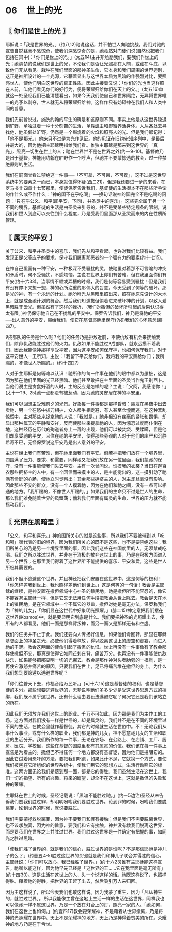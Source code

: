 # 06　世上的光



## 〖 你们是世上的光 〗

耶稣说：「我是世界的光。」(约八12)祂说这话，并不怕世人向祂挑战。我们对祂的宣告自然丝毫不感惊奇，使我们深感惊奇的是，祂竟然对门徒们说(自然也把我们包括在其中)：「你们是世上的光。」(太五14)主并非勉励我们，要我们作世上的光；祂清楚的说我们是世上的光，不论我们是否让光照亮在人前，或藏在斗底，以致他们无从看见。栽种在我们里面的那神圣生命，它本身和我们周围的世界迥别，这正是神所设计的一个光源，它藉着显出与这世界本质为黑暗的作强烈对比，要照亮世人，使他们明白这世界的真正性质。因此主接着又说：「你们的光也当这样照在人前，叫他们看见你们的好行为，便将荣耀归给你们在天上的父。」(太五16)单就这一处圣经我们已能清楚看出，如果今天我们使自己和世界隔绝，无异将世界唯一的光予以剥夺，世人就无从将荣耀归给神。这样作只有妨碍神在我们人和人类中间的旨意。

我们先前曾说过，施洗约翰的平生的确是和这原则不同。事实上他是从这世界隐退到旷野，单独过着一种十分刻苦的生活，单靠蝗虫和野蜜养活身体。人从各处去寻找他，他虽僻处旷野，仍然是一个燃烧着的火焰和照亮人的光。但是我们都记得：「他不是那光。」他来只不过是为光作见证。他的见证在旧约先知序列中，是最后并最大的，因为他把主耶稣明指给我们看。惟独主耶稣是那来到这世界的「真光」，照亮一切生在世上的人；祂在世界并不是在世界之外(约一9-10)。基督教乃是出于基督，神能用约翰在旷野作一个呼声，但祂并不要蒙拣选的教会，过一种禁绝原则的生活。

我们在前面曾看过禁绝这一件事──「不可拿，不可尝，不可摸」，这不过是这世界系统中的要素之一而已，本身就值得怀疑(西二21)。但是我还要进一步的来看，在罗马书十四章十七节那里，使徒保罗告诉我们，基督徒的生活根本不在那些所争论的作什么或不作什么：「神的国不在乎吃喝」──换句话说神的国完全不是吃喝的问题：「只在乎公义、和平(即平安，下同)，并圣灵中的喜乐」。这些完全属于另一个不同的境界。基督徒的生活是由圣灵来引导的，并不是受某些特定规条的限制，说我们和世人到底可以交往到什么程度，乃是受我们里面那从圣灵而来的内在性质所管理。



## 〖 属天的平安 〗

关于公义、和平并圣灵中的喜乐，我们先从和平看起，也许对我们比较有益。我们发现正是父答应子的要求，保守我们脱离那恶者的一个强有力的要素(约十七15)。

在神自己里面有一种平安，一种极深不受骚扰的灵，使祂虽对着那不可言喻的冲突和矛盾时，何不受骚扰，不感烦恼。主说在世界上你们有苦难，但在我里面你们有平安(约十六33)。当事情不顺或弄糟的时候，我们是何等容易受到骚扰！但是我们有没有停下来想一想，神的心所注重的那伟大的旨意，今天受到了何等的破坏。那是光的神，有一个永远的计划。祂吩咐光从黑暗里照出来，照在祂原先设计的大地上，就是成全祂计划的舞台。然后我们知道撒但偷着进来破坏神的计划，以致人爱黑暗胜于爱光。但虽然有了这样的挫折，(我们对撒但的破坏所引起的后果认识得太有限。)神仍保守祂自己在不扰乱的平安中。保罗告诉我们，神乃是将祂的平安──出人意外的平安，赐给我们，使它在基督耶稣里保守(戍)我们的心怀意念(腓四7)。

戍部队的任务是什么呢？他们的任务乃是拒敌近前，不使仇敌有机会来接触我们，除非仇敌能胜过他们的火力。仇敌如果不能胜过戍部队，就永远摸不着我们，因此我能像神那样享受平安，因为这平安如何保守神，也如何保守我们。对于这平安世人一无所知，主说：「我留下平安给你们，我将我的平安赐给你们；我所赐的，不像世人所赐的。」(约十四27)

人对于主耶稣是何等难以认识！祂所作的每一件事在他们的眼中都以为愚拙，这是因为那在他们里面的光已经黑暗。他们甚至敢把在主里面的圣灵当作鬼王别西卜。当他们说主是贪食好酒的人时，主的反应是怎样的呢？主说：「父阿，我感谢你！」(太十一19、25)祂一点都没有被惹动，因为祂的灵安居在神的平安里。

我们可以回想主受难前夕的光景。好象每一件事都是那样昏暗：朋友在黑夜中出去卖祂，另一个在怒中拔刀相护，众人都争相走避，有人甚至仓惶而逃，在这种紊乱惊慌中，主对那些来捉拿祂的人说：「我就是。」祂非但没有丝毫的紧张和畏惧，却显出那种属天的平静和安祥，反而使那些来捉拿祂的人，因为惊恐过度而仆倒在地，这种经历在历代的殉道者身上一再的出现，他们可以被焚烧、受蹂躏，但是他们却享受祂的平安，且住在祂的平安里，使得那些旁观的人对于他们的庄严和沉静希奇不已，无怪保罗说这平安乃是出人意外的平安。

主说在世上我们有苦难，但在祂里面我们有平安。倘若神把我们放在一个境界里，四围满了压力、要求、和需要，同样祂又把我们放在另一位里面，我们蒙祂的保守，没有一件事能使我们失去平安。主有一次曾问说，谁摸我的衣裳？当日在迦百农那些拥挤主的人中，有一个因信而来摸主的人，是主能觉出的，这一摸引动了祂满有怜悯的心肠，使祂立时觉察出；其余那些拥挤主的人，对主却丝毫没有影响。因此那些不安的群众，没有一个人摸着祂，因为在他们和祂之间，没有一点可以相通的地方。「我所赐的，不像世人所赐的。」如果我们的生命只不过是世人的生命，那么我们难免随着世界的风飘荡；倘若我们里面有属灵的生命，世界的压力就不能摇动我们。



## 〖 光照在黑暗里 〗

「公义、和平和喜乐。」神的国所关心的就是这些事，所以我们不要被带到以「吃和喝」所代表的旧的境界，因为我们所关心的既不是这些，也不是要禁绝这些；我们所关心的乃是另一个境界里面的事，因此我们这些在神国度里的人，无须禁戒吃喝。我们之所以胜过世界，并非在于消极的放弃这世上的事，乃是在积极方面进入另一个世界；在那里我们得着了这世界所不能提供的喜乐、平安和爱，这些是世人所极其需要的。

我们不但不逃避这个世界，并且神还把我们安置在这世界中，这是何等的权利！「你怎样差我到世上，我也照样差他们到世上。」这是何等的一句话！教会是主耶稣的继续，是神安置在撒但领域中心神圣的殖民地。她是撒但所不能容忍的，像它不能容忍主耶稣一样，但是它又无法用任何手段把教会从世上除去。教会是天在地上的犆民地，是在它领域中一个不属它的器皿，撒但对她是毫无办法。保罗称我们为「神的儿女」，「你们显在这世代中好象明光照耀。」(腓二15)神定意把我们摆在这世界(Kosmos)中，就是要显明它到底是什么。我们要把神圣的光照耀出去，使所有的人都看见，他们一面是那样背叛神，而另一面又是那样无有和空虚。

我们的任务并不止于此。我们还要向人传扬好信息，如果他们肯回转，那显在耶稣基督面上的神圣之光，必使他们得着释放，得以脱离这世上的虚空和虚妄，而进入祂的丰满。教会这两面的使命引起了撒但的仇恨。世上再没有一件事像有了教会那样使撒但不安，那真是使得它如同芒刺在背，痛苦万分。也再没有一件事能使仇敌快乐，如果能够把那显明一切的光挪去。教会是那作神对头者肋旁的一根刺，是一再使它激怒并痛苦的原因。只要我们在世上，足已将痛苦堆在撒但的身上。为什么我们想到要隐遁以逃避世界呢？

「你们往普天下去，传福音给万民听。」(可十六15)这是基督徒的权利，也是基督徒的本分。那些想要逃避世界的，无非说明他们多多少少是受这世界思想方式的捆绑，我们既不属乎这世界，还有什么理由要设法逃避它呢？何况它还是我们该站立的所在。

因此我们无须放弃我们这世上的职业。千万不可如此，因为那是我们为主作工的工场。这方面对我们没有一样是世俗的，却是属灵的。我们并不是在不同的环境里过不同的生活，在教会里就作基督徒，其它的时候就生活在世俗中。不！无论我们从事什么事业，或有什么样的职业，我们都是神的儿女，神不愿意祂儿女的生活和职业的生活分开。我们所作的每一件事，无论在农场、在公路上、在店铺、工厂、厨房、医院、学校里，这些在基督的国度里都有其属灵的价值。我们该在每一件事上宣告是为着主的。撒但巴不得任何一个地方都没有基督徒，因为他们是拦阻它的。因此它试着用恐吓的方法，要把我们吓跑，如果此计不逞，它就换一个方式，要使我们被包在它所组织的世界系统中，使我们用它的思想方式，生活行动照它的标准。这两方面无论我们是落到那一面，都是它的得胜。我们虽然生活在这世上，我们一切的指望、所有的兴趣、将来的瞻望，却全不在这世上，这就是撒但的失败和神的荣耀。

主耶稣在世上的时候，圣经记载说：「黑暗不能胜过祂。」(约一5边注)圣经从未告诉我们要我们胜过罪，却明明吩咐我们要胜过世界。论到罪的时候，吩咐我们要脱离罪，论到世界的时候，就说要胜过。

我们需要蒙拯救脱离罪，因为神不要我们和罪有接触；但是我们不需要脱离世界，也不该求脱离，因为神的旨意，要我们和它有接触。神并没有救我们脱离这世界，而是要我们在世界之上并胜过世界。我们胜过这世界是一件确定有把握的事，如同光之胜过黑暗。

「使我们胜了世界的，就是我们的信心，胜过世界的是谁呢？不是那信耶稣是神儿子的么？」(约壹五4-5)胜过这世界的关键就是我们和神儿子联合并得胜的信心。主耶稣说：「你们可以放心，我已经胜了世界。」(约十六23)惟有主耶稣能这样宣告，祂所以能这样，因为祂早先已经是「这世界的王……它在我里面是毫无所有」(约十四30)。这是生活在这世上的人，头一个说这样的话。祂既这样说了，也照样得胜。藉着祂的得胜，把世界的王赶了出去，然后吸引万人来归回。

因为主这样说了，所以今天我们也敢这样说。因为我蒙了重生，因为「凡从神生的，就胜过世界」。所以我能像主曾在这地上生活一样的生活在这世界，同样我也可以像祂一样不属这世界。乃是一个放在灯台上的灯，照亮一家的人。「祂如何，我们在这世上也如何。」(约壹四17)教会要荣耀神，不是藉着从世界撤离，乃是将神的光照耀在世界中。天上不是荣耀神的地方，天上乃是神得着赞美的所在。荣耀神的地方乃是在于今世。

